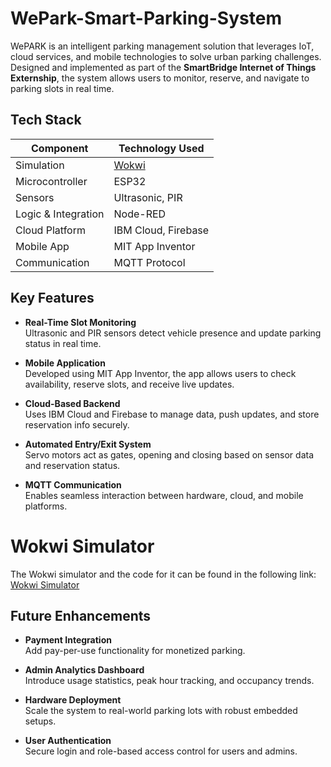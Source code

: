 # WePark-Smart-Parking-System

WePARK is an intelligent parking management solution that leverages IoT, cloud services, and mobile technologies to solve urban parking challenges. Designed and implemented as part of the **SmartBridge Internet of Things Externship**, the system allows users to monitor, reserve, and navigate to parking slots in real time.

## Tech Stack

| Component            | Technology Used               |
|----------------------|--------------------------------|
| Simulation           | [Wokwi](https://wokwi.com)     |
| Microcontroller      | ESP32                          |
| Sensors              | Ultrasonic, PIR                |
| Logic & Integration  | Node-RED                       |
| Cloud Platform       | IBM Cloud, Firebase            |
| Mobile App           | MIT App Inventor               |
| Communication        | MQTT Protocol                  |


## Key Features

- **Real-Time Slot Monitoring**  
  Ultrasonic and PIR sensors detect vehicle presence and update parking status in real time.

- **Mobile Application**  
  Developed using MIT App Inventor, the app allows users to check availability, reserve slots, and receive live updates.

- **Cloud-Based Backend**  
  Uses IBM Cloud and Firebase to manage data, push updates, and store reservation info securely.

- **Automated Entry/Exit System**  
  Servo motors act as gates, opening and closing based on sensor data and reservation status.

- **MQTT Communication**  
  Enables seamless interaction between hardware, cloud, and mobile platforms.


# Wokwi Simulator
The Wokwi simulator and the code for it can be found in the following link: [Wokwi Simulator](https://wokwi.com/projects/368676828824469505)


## Future Enhancements

- **Payment Integration**  
  Add pay-per-use functionality for monetized parking.

- **Admin Analytics Dashboard**  
  Introduce usage statistics, peak hour tracking, and occupancy trends.

- **Hardware Deployment**  
  Scale the system to real-world parking lots with robust embedded setups.

- **User Authentication**  
  Secure login and role-based access control for users and admins.


